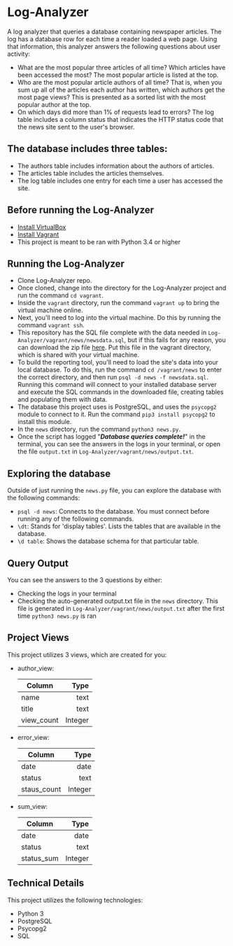 # Log-Analyzer

A log analyzer that queries a database containing newspaper articles. The log has a database row for each time a reader loaded a web page. Using that information, this analyzer answers the following questions about user activity:

* What are the most popular three articles of all time? Which articles have been accessed the most? The most popular article is listed at the top.
* Who are the most popular article authors of all time? That is, when you sum up all of the articles each author has written, which authors get the most page views? This is presented as a sorted list with the most popular author at the top.
* On which days did more than 1% of requests lead to errors? The log table includes a column status that indicates the HTTP status code that the news site sent to the user's browser.


## The database includes three tables:

* The authors table includes information about the authors of articles.
* The articles table includes the articles themselves.
* The log table includes one entry for each time a user has accessed the site. 

## Before running the Log-Analyzer

* [Install VirtualBox](https://www.virtualbox.org/wiki/Download_Old_Builds_5_1)
* [Install Vagrant](https://www.vagrantup.com/downloads.html)
* This project is meant to be ran with Python 3.4 or higher

## Running the Log-Analyzer

* Clone Log-Analyzer repo.
* Once cloned, change into the directory for the Log-Analyzer project and run the command `cd vagrant`.
* Inside the `vagrant` directory, run the command `vagrant up` to bring the virtual machine online.
* Next, you'll need to log into the virtual machine. Do this by running the command `vagrant ssh`.
* This repository has the SQL file complete with the data needed in `Log-Analyzer/vagrant/news/newsdata.sql`, but if this fails for any reason, you can download the zip file [here](https://d17h27t6h515a5.cloudfront.net/topher/2016/August/57b5f748_newsdata/newsdata.zip). Put this file in the vagrant directory, which is shared with your virtual machine.
* To build the reporting tool, you'll need to load the site's data into your local database. To do this, run the command `cd /vagrant/news` to enter the correct directory, and then run `psql -d news -f newsdata.sql`. Running this command will connect to your installed database server and execute the SQL commands in the downloaded file, creating tables and populating them with data.
* The database this project uses is PostgreSQL, and uses the `psycopg2` module to connect to it. Run the command `pip3 install psycopg2` to install this module.
* In the `news` directory, run the command `python3 news.py`.
* Once the script has logged "***Database queries complete!***" in the terminal, you can see the answers in the logs in your terminal, or open the file `output.txt` in `Log-Analyzer/vagrant/news/output.txt`.

## Exploring the database
Outside of just running the `news.py` file, you can explore the database with the following commands:

* `psql -d news`: Connects to the database. You must connect before running any of the following commands.
* `\dt`: Stands for 'display tables'. Lists the tables that are available in the database.
* `\d table`: Shows the database schema for that particular table.

## Query Output
You can see the answers to the 3 questions by either:

* Checking the logs in your terminal
* Checking the auto-generated output.txt file in the `news` directory. This file is generated in `Log-Analyzer/vagrant/news/output.txt` after the first time `python3 news.py` is ran

## Project Views
This project utilizes 3 views, which are created for you:

* author_view: 

  | Column     | Type    |
  | ---------  | -------:|
  | name       | text    |
  | title      | text    |
  | view_count | Integer |

* error_view: 

  | Column      | Type    |
  | ---------   | -------:|
  | date        | date    |
  | status      | text    |
  | staus_count | Integer |

* sum_view: 

  | Column      | Type    |
  | ---------   | -------:|
  | date        | date    |
  | status      | text    |
  | status_sum  | Integer |

## Technical Details
This project utilizes the following technologies:

* Python 3
* PostgreSQL
* Psycopg2
* SQL